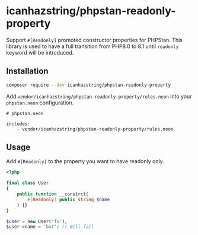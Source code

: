 # icanhazstring/phpstan-readonly-property
Support `#[Readonly]` promoted constructor properties for PHPStan.
This library is used to have a full transition from PHP8.0 to 8.1 until `readonly`
keyword will be introduced.

## Installation

```bash
composer require --dev icanhazstring/phpstan-readonly-property
```

Add `vendor/icanhazstring/phpstan-readonly-property/rules.neon` into your `phpstan.neon` configuration.

```neon
# phpstan.neon

includes:
    - vendor/icanhazstring/phpstan-readonly-property/rules.neon
```

## Usage
Add `#[Readonly]` to the property you want to have readonly only.

```php
<?php

final class User
{
    public function __constrct(
        #[Readonly] public string $name
    ) {}
}

$user = new User('fu');
$user->name = 'bar'; // Will fail
```
